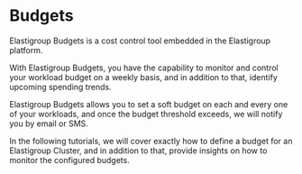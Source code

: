 # Budgets

Elastigroup Budgets is a cost control tool embedded in the Elastigroup platform.

With Elastigroup Budgets, you have the capability to monitor and control your workload budget on a weekly basis, and in addition to that, identify upcoming spending trends.

Elastigroup Budgets allows you to set a soft budget on each and every one of your workloads, and once the budget threshold exceeds, we will notify you by email or SMS.

In the following tutorials, we will cover exactly how to define a budget for an Elastigroup Cluster, and in addition to that, provide insights on how to monitor the configured budgets.
